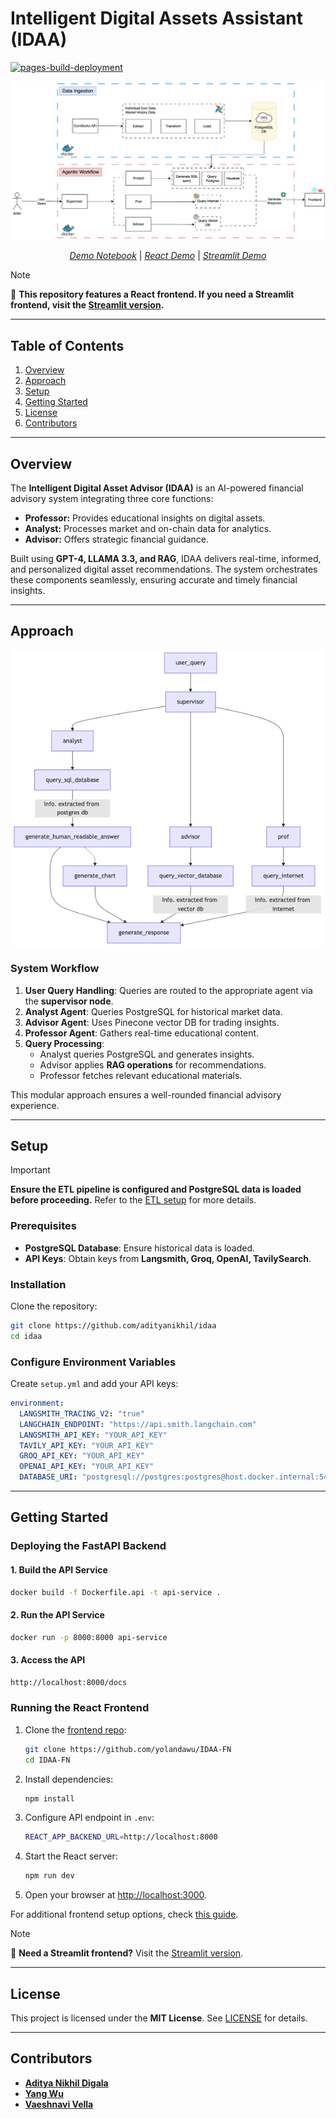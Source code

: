 # Intelligent Digital Assets Assistant (IDAA)

[![pages-build-deployment](https://github.com/adityanikhil/IDAA/actions/workflows/pages/pages-build-deployment/badge.svg)](https://github.com/adityanikhil/IDAA/actions/workflows/pages/pages-build-deployment)

<p align="center">
    <img src="assets/architecture.png" width="700" alt="Thumbnail">
</p>
<p align="center">
    <a href="playground.ipynb"><em>Demo Notebook</em></a> |
    <a href="https://youtu.be/fR2ar-ChBDY"><em>React Demo</em></a> |
    <a href="https://www.youtube.com/watch?v=77j7a_dnGb4&ab_channel=AdityaNikhil"><em>Streamlit Demo</em></a>
</p>

> [!NOTE]
> 🚧 **This repository features a React frontend. If you need a Streamlit frontend, visit the [Streamlit version](https://github.com/AdityaNikhil/IDAA-Streamlit-App).**

---
## Table of Contents
1. [Overview](#overview)
2. [Approach](#approach)
3. [Setup](#setup)
4. [Getting Started](#getting-started)
5. [License](#license)
6. [Contributors](#contributors)

---
## Overview
The **Intelligent Digital Asset Advisor (IDAA)** is an AI-powered financial advisory system integrating three core functions:
- **Professor:** Provides educational insights on digital assets.
- **Analyst:** Processes market and on-chain data for analytics.
- **Advisor:** Offers strategic financial guidance.

Built using **GPT-4, LLAMA 3.3, and RAG**, IDAA delivers real-time, informed, and personalized digital asset recommendations. The system orchestrates these components seamlessly, ensuring accurate and timely financial insights.

---
## Approach

<p align="center">
  <img src="assets/mermaid.png" width="500" alt="System Workflow">
</p>

### System Workflow
1. **User Query Handling**: Queries are routed to the appropriate agent via the **supervisor node**.
2. **Analyst Agent**: Queries PostgreSQL for historical market data.
3. **Advisor Agent**: Uses Pinecone vector DB for trading insights.
4. **Professor Agent**: Gathers real-time educational content.
5. **Query Processing**:
    - Analyst queries PostgreSQL and generates insights.
    - Advisor applies **RAG operations** for recommendations.
    - Professor fetches relevant educational materials.

This modular approach ensures a well-rounded financial advisory experience.

---
## Setup

> [!IMPORTANT]
> **Ensure the ETL pipeline is configured and PostgreSQL data is loaded before proceeding.**
> Refer to the [ETL setup](etl/) for more details.

### Prerequisites
- **PostgreSQL Database**: Ensure historical data is loaded.
- **API Keys**: Obtain keys from **Langsmith, Groq, OpenAI, TavilySearch**.

### Installation
Clone the repository:
```sh
git clone https://github.com/adityanikhil/idaa
cd idaa
```

### Configure Environment Variables
Create `setup.yml` and add your API keys:
```yaml
environment:
  LANGSMITH_TRACING_V2: "true"
  LANGCHAIN_ENDPOINT: "https://api.smith.langchain.com"
  LANGSMITH_API_KEY: "YOUR_API_KEY"
  TAVILY_API_KEY: "YOUR_API_KEY"
  GROQ_API_KEY: "YOUR_API_KEY"
  OPENAI_API_KEY: "YOUR_API_KEY" 
  DATABASE_URI: "postgresql://postgres:postgres@host.docker.internal:5432/postgres" 
```

---
## Getting Started
### Deploying the FastAPI Backend
#### 1. Build the API Service
```sh
docker build -f Dockerfile.api -t api-service .
```
#### 2. Run the API Service
```sh
docker run -p 8000:8000 api-service
```
#### 3. Access the API
```sh
http://localhost:8000/docs
```

### Running the React Frontend
1. Clone the [frontend repo](https://github.com/yolandawu/IDAA-FN):
    ```sh
    git clone https://github.com/yolandawu/IDAA-FN
    cd IDAA-FN
    ```
2. Install dependencies:
    ```sh
    npm install
    ```
3. Configure API endpoint in `.env`:
    ```sh
    REACT_APP_BACKEND_URL=http://localhost:8000
    ```
4. Start the React server:
    ```sh
    npm run dev
    ```
5. Open your browser at [http://localhost:3000](http://localhost:3000).

For additional frontend setup options, check [this guide](https://github.com/yolandawu/IDAA-FN?tab=readme-ov-file#deployment).

> [!NOTE]
> 🚧 **Need a Streamlit frontend?** Visit the [Streamlit version](https://github.com/AdityaNikhil/IDAA-Streamlit-App).

---
## License
This project is licensed under the **MIT License**. See [LICENSE](LICENSE) for details.

---
## Contributors
- **[Aditya Nikhil Digala](https://linkedin.com/in/aditya-nikhil)**
- **[Yang Wu](https://www.linkedin.com/in/yangywu/)**
- **[Vaeshnavi Vella](https://www.linkedin.com/in/vaeshnavi-vella/)**
